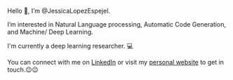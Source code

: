 Hello 👋, I’m @JessicaLopezEspejel. 

I’m interested in Natural Language processing, Automatic Code Generation, and Machine/ Deep Learning.

I'm currently a deep learning researcher. 💻

You can connect with me on [LinkedIn](https://www.linkedin.com/in/jessicalopezespejel/) or visit my [personal website](https://jessicalopezespejel.github.io/) to get in touch.😉😉
